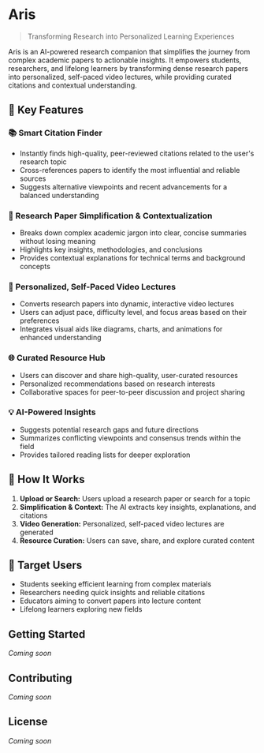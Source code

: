 # Aris

> Transforming Research into Personalized Learning Experiences

Aris is an AI-powered research companion that simplifies the journey from complex academic papers to actionable insights. It empowers students, researchers, and lifelong learners by transforming dense research papers into personalized, self-paced video lectures, while providing curated citations and contextual understanding.

## 🔑 Key Features

### 📚 Smart Citation Finder
- Instantly finds high-quality, peer-reviewed citations related to the user's research topic
- Cross-references papers to identify the most influential and reliable sources
- Suggests alternative viewpoints and recent advancements for a balanced understanding

### 📝 Research Paper Simplification & Contextualization
- Breaks down complex academic jargon into clear, concise summaries without losing meaning
- Highlights key insights, methodologies, and conclusions
- Provides contextual explanations for technical terms and background concepts

### 🎥 Personalized, Self-Paced Video Lectures
- Converts research papers into dynamic, interactive video lectures
- Users can adjust pace, difficulty level, and focus areas based on their preferences
- Integrates visual aids like diagrams, charts, and animations for enhanced understanding

### 🌐 Curated Resource Hub
- Users can discover and share high-quality, user-curated resources
- Personalized recommendations based on research interests
- Collaborative spaces for peer-to-peer discussion and project sharing

### 💡 AI-Powered Insights
- Suggests potential research gaps and future directions
- Summarizes conflicting viewpoints and consensus trends within the field
- Provides tailored reading lists for deeper exploration

## 🚀 How It Works

1. **Upload or Search:** Users upload a research paper or search for a topic
2. **Simplification & Context:** The AI extracts key insights, explanations, and citations
3. **Video Generation:** Personalized, self-paced video lectures are generated
4. **Resource Curation:** Users can save, share, and explore curated content

## 🎯 Target Users

- Students seeking efficient learning from complex materials
- Researchers needing quick insights and reliable citations
- Educators aiming to convert papers into lecture content
- Lifelong learners exploring new fields

## Getting Started

*Coming soon*

## Contributing

*Coming soon*

## License

*Coming soon*
